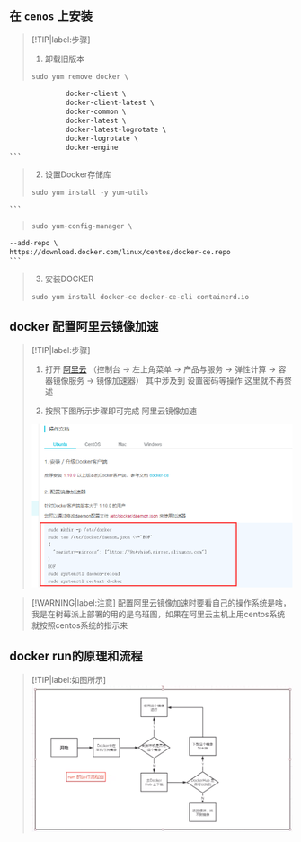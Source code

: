 ## 在 ``cenos`` 上安装
> [!TIP|label:步骤]
> 1. 卸载旧版本
> ``` linux
> sudo yum remove docker \
                  docker-client \
                  docker-client-latest \
                  docker-common \
                  docker-latest \
                  docker-latest-logrotate \
                  docker-logrotate \
                  docker-engine
    ```
> 2. 设置Docker存储库
> ``` linux
> sudo yum install -y yum-utils
    ```
> ``` linux
> sudo yum-config-manager \
    --add-repo \
    https://download.docker.com/linux/centos/docker-ce.repo
    ```
> 3. 安装DOCKER
> ``` linux
> sudo yum install docker-ce docker-ce-cli containerd.io
> ```


## docker 配置阿里云镜像加速
> [!TIP|label:步骤]
> 1. 打开 [阿里云](https://cr.console.aliyun.com/cn-hangzhou/instances/mirrors) （控制台 → 左上角菜单 → 产品与服务 → 弹性计算 → 容器镜像服务 → 镜像加速器）
> 其中涉及到 设置密码等操作 这里就不再赘述    
> 
> 2. 按照下图所示步骤即可完成 阿里云镜像加速
> 
> ![加速](../../_media/docker/阿里云镜像加速.png)

> [!WARNING|label:注意]
> 配置阿里云镜像加速时要看自己的操作系统是啥，我是在树莓派上部署的用的是乌班图，如果在阿里云主机上用centos系统 就按照centos系统的指示来

## docker run的原理和流程
> [!TIP|label:如图所示]
> ![原理图](../../_media/docker/run的流程图.png)